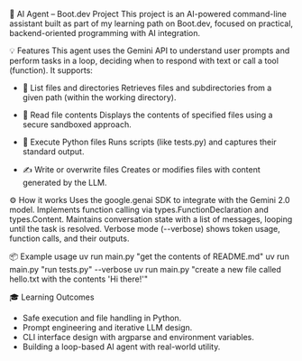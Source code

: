 🧠 AI Agent – Boot.dev Project
This project is an AI-powered command-line assistant built as part of my learning path on Boot.dev, focused on practical, backend-oriented programming with AI integration.

💡 Features
This agent uses the Gemini API to understand user prompts and perform tasks in a loop, deciding when to respond with text or call a tool (function). It supports:

- 📁 List files and directories
Retrieves files and subdirectories from a given path (within the working directory).

- 📄 Read file contents
Displays the contents of specified files using a secure sandboxed approach.

- 🧪 Execute Python files
Runs scripts (like tests.py) and captures their standard output.

- ✍️ Write or overwrite files
Creates or modifies files with content generated by the LLM.

⚙️ How it works
Uses the google.genai SDK to integrate with the Gemini 2.0 model.
Implements function calling via types.FunctionDeclaration and types.Content.
Maintains conversation state with a list of messages, looping until the task is resolved.
Verbose mode (--verbose) shows token usage, function calls, and their outputs.

📦 Example usage
uv run main.py "get the contents of README.md"
uv run main.py "run tests.py" --verbose
uv run main.py "create a new file called hello.txt with the contents 'Hi there!'"

🎓 Learning Outcomes
- Safe execution and file handling in Python.
- Prompt engineering and iterative LLM design.
- CLI interface design with argparse and environment variables.
- Building a loop-based AI agent with real-world utility.
